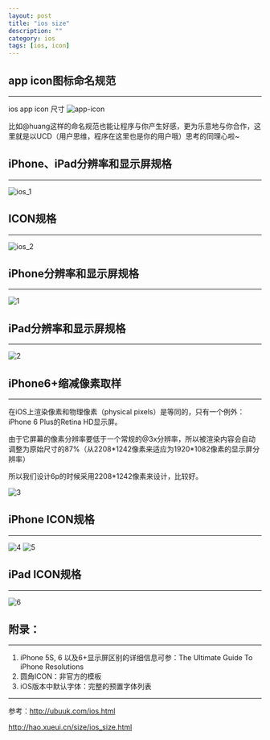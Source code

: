 ```yaml
---
layout: post
title: "ios size"
description: ""
category: ios
tags: [ios, icon]
---
```



## app icon图标命名规范
---

ios app icon 尺寸
![app-icon](/assets/img/ios/app-icon.png)

比如@huang这样的命名规范也能让程序与你产生好感，更为乐意地与你合作，这里就是以UCD（用户思维，程序在这里也是你的用户哦）思考的同理心啦~

## iPhone、iPad分辨率和显示屏规格
---

![ios_1](/assets/img/ios/ios_1.png)

## ICON规格
---

![ios_2](/assets/img/ios/ios_2.png)

## iPhone分辨率和显示屏规格
---

![1](/assets/img/ios/1.png)

## iPad分辨率和显示屏规格
---

![2](/assets/img/ios/2.png)

## iPhone6+缩减像素取样
---

在iOS上渲染像素和物理像素（physical pixels）是等同的，只有一个例外：iPhone 6 Plus的Retina HD显示屏。

由于它屏幕的像素分辨率要低于一个常规的@3x分辨率，所以被渲染内容会自动调整为原始尺寸的87%（从2208\*1242像素来适应为1920\*1082像素的显示屏分辨率）

所以我们设计6p的时候采用2208\*1242像素来设计，比较好。

![3](/assets/img/ios/3.png)

## iPhone ICON规格
---

![4](/assets/img/ios/4.png)
![5](/assets/img/ios/5.png)

## iPad ICON规格
---

![6](/assets/img/ios/6.png)

## 附录：
---

1. iPhone 5S, 6 以及6+显示屏区别的详细信息可参：The Ultimate Guide To iPhone Resolutions
2. 圆角ICON：非官方的模板
3. iOS版本中默认字体：完整的预置字体列表

---


参考：<http://ubuuk.com/ios.html>

<http://hao.xueui.cn/size/ios_size.html>
